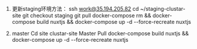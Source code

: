 1. 更新staging环境方法：
	ssh work@35.194.205.82
	cd ~/staging-clustar-site
	git checkout staging
	git pull
    docker-compose rm && docker-compose build nuxtjs && docker-compose up -d --force-recreate nuxtjs

	


2. master
    Cd   site clustar-site
    Master
    Pull
    docker-compose build nuxtjs &&  docker-compose up -d --force-recreate nuxtjs